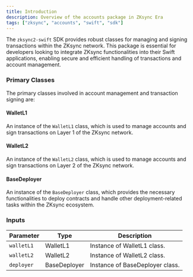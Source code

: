 ```yaml
---
title: Introduction
description: Overview of the accounts package in ZKsync Era
tags: ["zksync", "accounts", "swift", "sdk"]
---
```


The `zksync2-swift` SDK provides robust classes for managing and signing transactions within the ZKsync network. This
package is essential for developers looking to integrate ZKsync functionalities into their Swift applications, enabling
secure and efficient handling of transactions and account management.

### Primary Classes

The primary classes involved in account management and transaction signing are:

#### WalletL1
An instance of the `WalletL1` class, which is used to manage accounts and sign transactions on Layer 1 of the ZKsync network.

#### WalletL2
An instance of the `WalletL2` class, which is used to manage accounts and sign transactions on Layer 2 of the ZKsync network.

#### BaseDeployer
An instance of the `BaseDeployer` class, which provides the necessary functionalities to deploy contracts and handle
other deployment-related tasks within the ZKsync ecosystem.

### Inputs

| Parameter  | Type         | Description                     |
| ---------- | ------------ | ------------------------------- |
| `walletL1` | WalletL1     | Instance of WalletL1 class.     |
| `walletL2` | WalletL2     | Instance of WalletL2 class.     |
| `deployer` | BaseDeployer | Instance of BaseDeployer class. |
